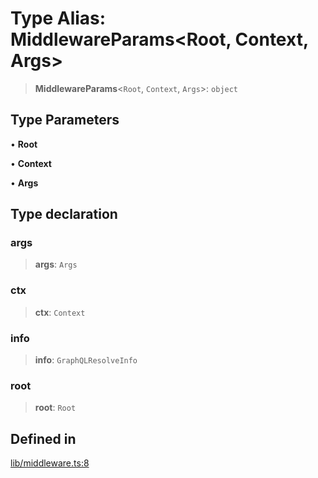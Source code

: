 # Type Alias: MiddlewareParams\<Root, Context, Args\>

> **MiddlewareParams**\<`Root`, `Context`, `Args`\>: `object`

## Type Parameters

• **Root**

• **Context**

• **Args**

## Type declaration

### args

> **args**: `Args`

### ctx

> **ctx**: `Context`

### info

> **info**: `GraphQLResolveInfo`

### root

> **root**: `Root`

## Defined in

[lib/middleware.ts:8](https://github.com/andreisergiu98/baeta/blob/4c16a2c8fa14b6d48e42b6a2c2893542bd64b987/packages/core/lib/middleware.ts#L8)

